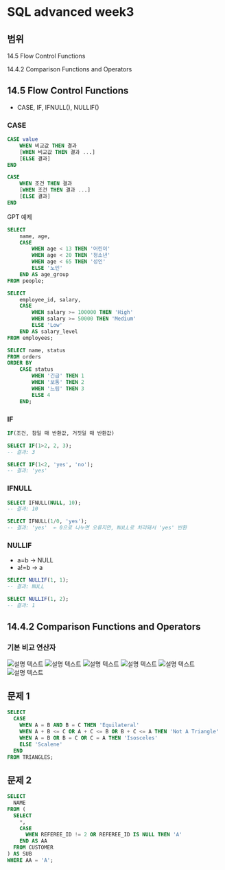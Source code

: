 # SQL advanced week3
## 범위
14.5 Flow Control Functions

14.4.2 Comparison Functions and Operators


## 14.5 Flow Control Functions

- CASE, IF, IFNULL(), NULLIF()

### CASE
```SQL
CASE value
    WHEN 비교값 THEN 결과
    [WHEN 비교값 THEN 결과 ...]
    [ELSE 결과]
END
```
```SQL
CASE
    WHEN 조건 THEN 결과
    [WHEN 조건 THEN 결과 ...]
    [ELSE 결과]
END
```

GPT 예제
```SQL
SELECT 
    name, age,
    CASE
        WHEN age < 13 THEN '어린이'
        WHEN age < 20 THEN '청소년'
        WHEN age < 65 THEN '성인'
        ELSE '노인'
    END AS age_group
FROM people;
```
```SQL
SELECT 
    employee_id, salary,
    CASE
        WHEN salary >= 100000 THEN 'High'
        WHEN salary >= 50000 THEN 'Medium'
        ELSE 'Low'
    END AS salary_level
FROM employees;
```
```SQL
SELECT name, status
FROM orders
ORDER BY 
    CASE status
        WHEN '긴급' THEN 1
        WHEN '보통' THEN 2
        WHEN '느림' THEN 3
        ELSE 4
    END;
```

### IF
```SQL
IF(조건, 참일 때 반환값, 거짓일 때 반환값)
```
```SQL
SELECT IF(1>2, 2, 3);
-- 결과: 3

SELECT IF(1<2, 'yes', 'no');
-- 결과: 'yes'
```

### IFNULL
```SQL
SELECT IFNULL(NULL, 10);
-- 결과: 10

SELECT IFNULL(1/0, 'yes');
-- 결과: 'yes'  ← 0으로 나누면 오류지만, NULL로 처리돼서 'yes' 반환
```

### NULLIF

- a=b -> NULL
- a!=b -> a

```SQL
SELECT NULLIF(1, 1);
-- 결과: NULL

SELECT NULLIF(1, 2);
-- 결과: 1
```


## 14.4.2 Comparison Functions and Operators

### 기본 비교 연산자

![설명 텍스트](./img/04030240.png)
![설명 텍스트](./img/04030241.png)
![설명 텍스트](./img/04030242.png)
![설명 텍스트](./img/04030243.png)
![설명 텍스트](./img/04030244.png)
![설명 텍스트](./img/04030245.png)


## 문제 1

```SQL
SELECT
  CASE
    WHEN A = B AND B = C THEN 'Equilateral'
    WHEN A + B <= C OR A + C <= B OR B + C <= A THEN 'Not A Triangle'
    WHEN A = B OR B = C OR C = A THEN 'Isosceles'
    ELSE 'Scalene'
  END
FROM TRIANGLES;

```


##  문제 2
```SQL
SELECT
  NAME
FROM (
  SELECT
    *,
    CASE
      WHEN REFEREE_ID != 2 OR REFEREE_ID IS NULL THEN 'A'
    END AS AA
  FROM CUSTOMER
) AS SUB
WHERE AA = 'A';

```